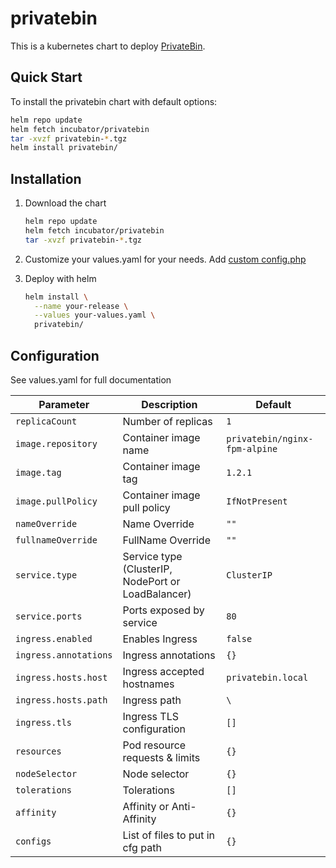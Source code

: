 # privatebin
This is a kubernetes chart to deploy [PrivateBin](https://github.com/PrivateBin/PrivateBin).

## Quick Start
To install the privatebin chart with default options:

```bash
helm repo update
helm fetch incubator/privatebin
tar -xvzf privatebin-*.tgz
helm install privatebin/
```

## Installation
1. Download the chart

    ```bash
    helm repo update
    helm fetch incubator/privatebin
    tar -xvzf privatebin-*.tgz
    ```

1. Customize your values.yaml for your needs. Add [custom config.php](https://github.com/PrivateBin/PrivateBin/blob/master/cfg/conf.sample.php)

1. Deploy with helm

    ```bash
    helm install \
      --name your-release \
      --values your-values.yaml \
      privatebin/
    ```

## Configuration
See values.yaml for full documentation

|              Parameter      |                    Description                     |                     Default                      |
| --------------------------- | -------------------------------------------------- | ------------------------------------------------ |
| `replicaCount`              | Number of replicas                                 | `1`                                              |
| `image.repository`          | Container image name                               | `privatebin/nginx-fpm-alpine`                    |
| `image.tag`                 | Container image tag                                | `1.2.1`                                          |
| `image.pullPolicy`          | Container image pull policy                        | `IfNotPresent`                                   |
| `nameOverride`              | Name Override                                      | `""`                                             |
| `fullnameOverride`          | FullName Override                                  | `""`                                             |
| `service.type`              | Service type (ClusterIP, NodePort or LoadBalancer) | `ClusterIP`                                      |
| `service.ports`             | Ports exposed by service                           | `80`                                             |
| `ingress.enabled`           | Enables Ingress                                    | `false`                                          |
| `ingress.annotations`       | Ingress annotations                                | `{}`                                             |
| `ingress.hosts.host`        | Ingress accepted hostnames                         | `privatebin.local`                               |
| `ingress.hosts.path`        | Ingress path                                       | `\`                                              |
| `ingress.tls`               | Ingress TLS configuration                          | `[]`                                             |
| `resources`                 | Pod resource requests & limits                     | `{}`                                             |
| `nodeSelector`              | Node selector                                      | `{}`                                             |
| `tolerations`               | Tolerations                                        | `[]`                                             |
| `affinity`                  | Affinity or Anti-Affinity                          | `{}`                                             |
| `configs`                   | List of files to put in cfg path                   | `{}`                                             |

